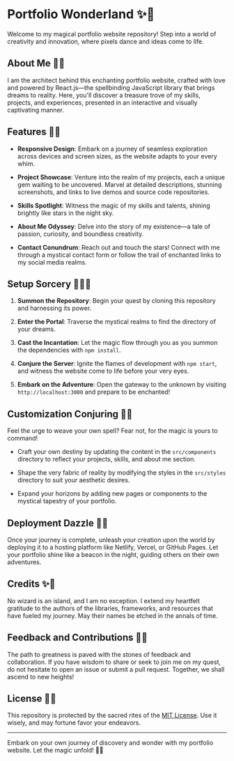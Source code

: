 # Portfolio Wonderland ✨🌟

Welcome to my magical portfolio website repository! Step into a world of creativity and innovation, where pixels dance and ideas come to life.

## About Me 🎩🔮

I am the architect behind this enchanting portfolio website, crafted with love and powered by React.js—the spellbinding JavaScript library that brings dreams to reality. Here, you'll discover a treasure trove of my skills, projects, and experiences, presented in an interactive and visually captivating manner.

## Features 🚀🎨

- **Responsive Design**: Embark on a journey of seamless exploration across devices and screen sizes, as the website adapts to your every whim.
  
- **Project Showcase**: Venture into the realm of my projects, each a unique gem waiting to be uncovered. Marvel at detailed descriptions, stunning screenshots, and links to live demos and source code repositories.

- **Skills Spotlight**: Witness the magic of my skills and talents, shining brightly like stars in the night sky.

- **About Me Odyssey**: Delve into the story of my existence—a tale of passion, curiosity, and boundless creativity.

- **Contact Conundrum**: Reach out and touch the stars! Connect with me through a mystical contact form or follow the trail of enchanted links to my social media realms.

## Setup Sorcery 🧙‍♂️🔥

1. **Summon the Repository**: Begin your quest by cloning this repository and harnessing its power.
   
2. **Enter the Portal**: Traverse the mystical realms to find the directory of your dreams.
   
3. **Cast the Incantation**: Let the magic flow through you as you summon the dependencies with `npm install`.
   
4. **Conjure the Server**: Ignite the flames of development with `npm start`, and witness the website come to life before your very eyes.
   
5. **Embark on the Adventure**: Open the gateway to the unknown by visiting `http://localhost:3000` and prepare to be enchanted!

## Customization Conjuring 🔮✨

Feel the urge to weave your own spell? Fear not, for the magic is yours to command!

- Craft your own destiny by updating the content in the `src/components` directory to reflect your projects, skills, and about me section.
  
- Shape the very fabric of reality by modifying the styles in the `src/styles` directory to suit your aesthetic desires.
  
- Expand your horizons by adding new pages or components to the mystical tapestry of your portfolio.

## Deployment Dazzle 💫🌌

Once your journey is complete, unleash your creation upon the world by deploying it to a hosting platform like Netlify, Vercel, or GitHub Pages. Let your portfolio shine like a beacon in the night, guiding others on their own adventures.

## Credits ✨👏

No wizard is an island, and I am no exception. I extend my heartfelt gratitude to the authors of the libraries, frameworks, and resources that have fueled my journey. May their names be etched in the annals of time.

## Feedback and Contributions 🌟🤝

The path to greatness is paved with the stones of feedback and collaboration. If you have wisdom to share or seek to join me on my quest, do not hesitate to open an issue or submit a pull request. Together, we shall ascend to new heights!

## License 📜🔑

This repository is protected by the sacred rites of the [MIT License](LICENSE). Use it wisely, and may fortune favor your endeavors.

---

Embark on your own journey of discovery and wonder with my portfolio website. Let the magic unfold! 🌟✨
